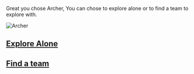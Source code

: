Great you chose Archer, You can chose to explore alone or to find a team to explore with.


![Archer](https://i.pinimg.com/564x/13/66/38/13663875f4f7515a4553255c882a064e.jpg)

## [Explore Alone](Explorealone.md)
## [Find a team](Findteam.md)